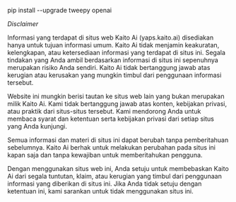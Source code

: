 pip install --upgrade tweepy openai

*Disclaimer*

Informasi yang terdapat di situs web Kaito Ai (yaps.kaito.ai) disediakan hanya untuk tujuan informasi umum. Kaito Ai tidak menjamin keakuratan, kelengkapan, atau ketersediaan informasi yang terdapat di situs ini. Segala tindakan yang Anda ambil berdasarkan informasi di situs ini sepenuhnya merupakan risiko Anda sendiri. Kaito Ai tidak bertanggung jawab atas kerugian atau kerusakan yang mungkin timbul dari penggunaan informasi tersebut.

Website ini mungkin berisi tautan ke situs web lain yang bukan merupakan milik Kaito Ai. Kami tidak bertanggung jawab atas konten, kebijakan privasi, atau praktik dari situs-situs tersebut. Kami mendorong Anda untuk membaca syarat dan ketentuan serta kebijakan privasi dari setiap situs yang Anda kunjungi.

Semua informasi dan materi di situs ini dapat berubah tanpa pemberitahuan sebelumnya. Kaito Ai berhak untuk melakukan perubahan pada situs ini kapan saja dan tanpa kewajiban untuk memberitahukan pengguna.

Dengan menggunakan situs web ini, Anda setuju untuk membebaskan Kaito Ai dari segala tuntutan, klaim, atau kerugian yang timbul dari penggunaan informasi yang diberikan di situs ini. Jika Anda tidak setuju dengan ketentuan ini, kami sarankan untuk tidak menggunakan situs ini.
